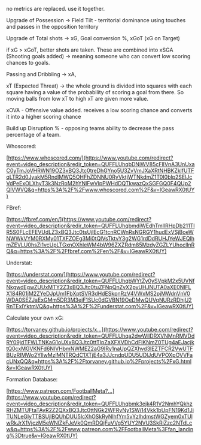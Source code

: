 
no metrics are replaced. use it together.

Upgrade of Possession → Field Tilt - territorial dominance using touches and passes in the opposition territory

Upgrade of Total shots → xG, Goal conversion %, xGoT (xG on Target)

if xG > xGoT, better shots are taken. These are combined into xSGA (Shooting goals added) → meaning someone who can convert low scoring chances to goals.

Passing and Dribbling → xA, 

xT (Expected Threat) → the whole ground is divided into squares with each square having a value of the probability of scoring a goal from there. So moving balls from low xT to high xT are given more value.

xOVA - Offensive value added. receives a low scoring chance and converts it into a higher scoring chance

Build up Disruption % - opposing teams ability to decrease the pass percentage of a team.

Whoscored:

[https://www.whoscored.com/](https://www.youtube.com/redirect?event=video_description&redir_token=QUFFLUhqbDNjWV85cFlIVnA3UnUxaC0yTmJoVHRWN19OZ3xBQ3Jtc0treDhGYno5U3ZvVmJXaXRtNHBKZklfUTFqLTR2d0JyakM5RndlMWQ5OHFhZDNNU0RyVktjWTNkdmZ1T0I0blp2SElJcVdPeExOLXhyT3k3NzRoM2hYNlFwVlpPWHdDQTkwazQxSGFGQ0F4QUp2QlVWVQ&q=https%3A%2F%2Fwww.whoscored.com%2F&v=IGeawRX0tUY)

FBref:

[https://fbref.com/en/](https://www.youtube.com/redirect?event=video_description&redir_token=QUFFLUhqbmdiWEdhTmllRHpDb211TlR5S0FLcEFEVUdLZ3xBQ3Jtc0tsUjlEcG1tcnRCWnRsNGRGY1hudExVSjBoeWNWWkVYM0RXMy01TXFZOEg3Mi0tQlVsTktvY3g2WG1rdDdRUHJYeWJEQlhmZEVLU0hsZi1vcUpLTGxnOXhleWM4bW96ZXZRdm85MzdyZGZLYUhocllnRQ&q=https%3A%2F%2Ffbref.com%2Fen%2F&v=IGeawRX0tUY)

Understat:

[https://understat.com/](https://www.youtube.com/redirect?event=video_description&redir_token=QUFFLUhqbWYtZy0ySVpkM2x5UVNfNkgwdEgwZUUxMTY2Z3xBQ3Jtc0tuZFNpQnZvX2pyUHJNUTA0aXE0NlFLX184R01jM2ZYeDJpUm1FbXptSVR3dHdESkpnRzV4VWxMS2pjMWdnVnV0WDA0SEZJaExGMm5DR3M3ejF1SUc0dGVBN19OeDMwQUVqNURzRDhjU2RnTExlYktmVQ&q=https%3A%2F%2Funderstat.com%2F&v=IGeawRX0tUY)

Calculate your own xG:

[https://torvaney.github.io/projects/x...](https://www.youtube.com/redirect?event=video_description&redir_token=QUFFLUhqa2dwWllDRXVNMnRMVDdRY09jdTFWLTNKaG1oUXxBQ3Jtc0ttTlpZaXFXVDhCdFlKNmZ0TUg4aEJacjktQ0cxMGVKNFd6NlVHbmNWMEZ2aG9IRy1naUpQZXhvd3lEZTFCR2VwUTFBUzRIMWo2YlIwMzlMNTRQdC1XTjE4a3JJcndpUDU5UDlJdUVPOXpOVVFacUNxQQ&q=https%3A%2F%2Ftorvaney.github.io%2Fprojects%2FxG.html&v=IGeawRX0tUY)

Formation Database:

[https://www.patreon.com/FootballMeta?...](https://www.youtube.com/redirect?event=video_description&redir_token=QUFFLUhqbmk3ejk4R1V2NmhYQkhzRHZMTUFtaTAyR2Z2QXxBQ3Jtc0ttNGk2WFRvNy1SWi14Vkk1bUpFN19Kd1JiTUNLeGIyTTBSUjlBQUhDUU5IcXhOSkRyNlhfYm5vYzlhdmstWGZyem0xTUlwRkJrX1VjczM5eWNlZkFJeVk0QmRDQjFuVVg5YUY2NVU3SkRiZzc2NTdLcw&q=https%3A%2F%2Fwww.patreon.com%2FFootballMeta%3Ffan_landing%3Dtrue&v=IGeawRX0tUY)